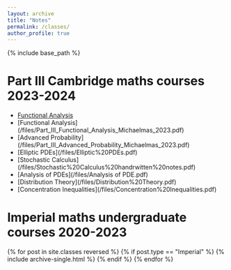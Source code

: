 ```yaml
---
layout: archive
title: "Notes"
permalink: /classes/
author_profile: true
---
```


{% include base_path %}

<h1>Part III Cambridge maths courses 2023-2024</h1>
<ul>
<li><a href = "/files/Part_III_Functional_Analysis_Michaelmas_2023.pdf">Functional Analysis</a></li>
<li>[Functional Analysis](/files/Part_III_Functional_Analysis_Michaelmas_2023.pdf)</li>
<li>[Advanced Probability](/files/Part_III_Advanced_Probability_Michaelmas_2023.pdf)</li>
<li>[Elliptic PDEs](/files/Elliptic%20PDEs.pdf)</li>
<li>[Stochastic Calculus](/files/Stochastic%20Calculus%20handrwitten%20notes.pdf)</li>
<li>[Analysis of PDEs](/files/Analysis of PDE.pdf)</li>
<li>[Distribution Theory](/files/Distribution%20Theory.pdf) </li>
<li>[Concentration Inequalities](/files/Concentration%20Inequalities.pdf)</li>
</ul>

<h1>Imperial maths undergraduate courses 2020-2023</h1>
{% for post in site.classes reversed %}
  {% if post.type == "Imperial" %}
    {% include archive-single.html %}
  {% endif %}
{% endfor %}

